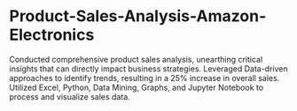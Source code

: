# Product-Sales-Analysis-Amazon-Electronics
Conducted comprehensive product sales analysis, unearthing critical insights that can directly impact business strategies. Leveraged Data-driven approaches to identify trends, resulting in a 25% increase in overall sales. Utilized Excel, Python, Data Mining, Graphs, and Jupyter Notebook to process and visualize sales data.
